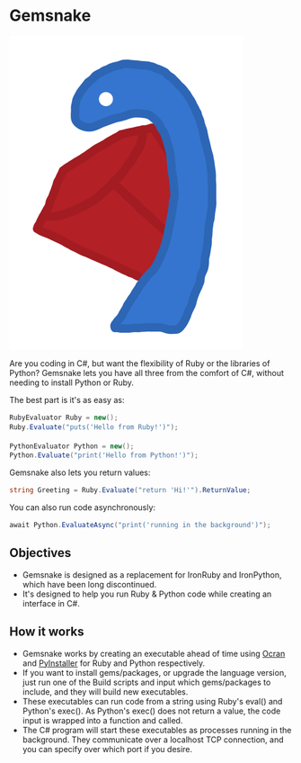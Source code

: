 # Gemsnake

![Image](Resources/Gemsnake.png)

Are you coding in C#, but want the flexibility of Ruby or the libraries of Python? Gemsnake lets you have all three from the comfort of C#, without needing to install Python or Ruby.

The best part is it's as easy as:

```csharp
RubyEvaluator Ruby = new();
Ruby.Evaluate("puts('Hello from Ruby!')");

PythonEvaluator Python = new();
Python.Evaluate("print('Hello from Python!')");
```

Gemsnake also lets you return values:

```csharp
string Greeting = Ruby.Evaluate("return 'Hi!'").ReturnValue;
```

You can also run code asynchronously:

```csharp
await Python.EvaluateAsync("print('running in the background')");
```

## Objectives
- Gemsnake is designed as a replacement for IronRuby and IronPython, which have been long discontinued.
- It's designed to help you run Ruby & Python code while creating an interface in C#.

## How it works
- Gemsnake works by creating an executable ahead of time using [Ocran](https://github.com/Midscore-IO/ocran) and [PyInstaller](https://github.com/pyinstaller/pyinstaller) for Ruby and Python respectively.
- If you want to install gems/packages, or upgrade the language version, just run one of the Build scripts and input which gems/packages to include, and they will build new executables.
- These executables can run code from a string using Ruby's eval() and Python's exec(). As Python's exec() does not return a value, the code input is wrapped into a function and called.
- The C# program will start these executables as processes running in the background. They communicate over a localhost TCP connection, and you can specify over which port if you desire.